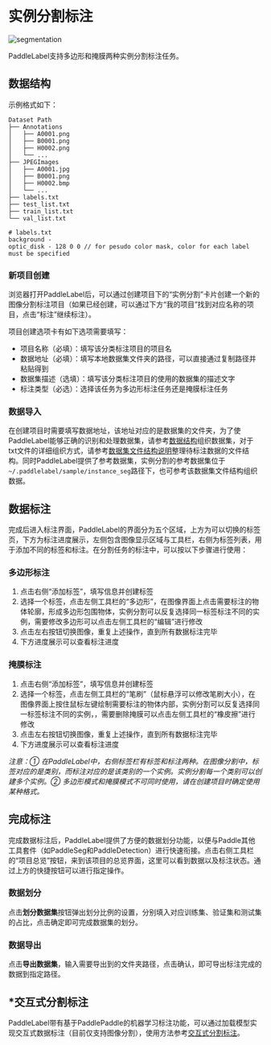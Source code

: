 # 实例分割标注

![segmentation](https://user-images.githubusercontent.com/71769312/181412646-44f6e3cf-39b6-47c6-ab47-48583c78099d.png)

PaddleLabel支持多边形和掩膜两种实例分割标注任务。



## <div id="test3">数据结构</div>

示例格式如下：

```shell
Dataset Path
├── Annotations
│   ├── A0001.png
│   ├── B0001.png
│   ├── H0002.png
│   └── ...
├── JPEGImages
│   ├── A0001.jpg
│   ├── B0001.png
│   ├── H0002.bmp
│   └── ...
├── labels.txt
├── test_list.txt
├── train_list.txt
└── val_list.txt

# labels.txt
background -
optic_disk - 128 0 0 // for pesudo color mask, color for each label must be specified
```

### 新项目创建

浏览器打开PaddleLabel后，可以通过创建项目下的“实例分割”卡片创建一个新的图像分割标注项目（如果已经创建，可以通过下方“我的项目”找到对应名称的项目，点击“标注”继续标注）。

项目创建选项卡有如下选项需要填写：

- 项目名称（必填）：填写该分类标注项目的项目名
- 数据地址（必填）：填写本地数据集文件夹的路径，可以直接通过复制路径并粘贴得到
- 数据集描述（选填）：填写该分类标注项目的使用的数据集的描述文字
- 标注类型（必选）：选择该任务为多边形标注任务还是掩膜标注任务

### 数据导入


在创建项目时需要填写数据地址，该地址对应的是数据集的文件夹，为了使PaddleLabel能够正确的识别和处理数据集，请参考[数据结构](#test3)组织数据集，对于txt文件的详细组织方式，请参考[数据集文件结构说明](dataset_file_structure.md)整理待标注数据的文件结构。同时PaddleLabel提供了参考数据集，实例分割的参考数据集位于`~/.paddlelabel/sample/instance_seg`路径下，也可参考该数据集文件结构组织数据。

## 数据标注

完成后进入标注界面，PaddleLabel的界面分为五个区域，上方为可以切换的标签页，下方为标注进度展示，左侧包含图像显示区域与工具栏，右侧为标签列表，用于添加不同的标签和标注。在分割任务的标注中，可以按以下步骤进行使用：

### 多边形标注

1. 点击右侧“添加标签”，填写信息并创建标签
2. 选择一个标签，点击左侧工具栏的“多边形”，在图像界面上点击需要标注的物体轮廓，形成多边形包围物体，实例分割可以反复选择同一标签标注不同的实例，需要修改多边形可以点击左侧工具栏的“编辑”进行修改
3. 点击左右按钮切换图像，重复上述操作，直到所有数据标注完毕
4. 下方进度展示可以查看标注进度

### 掩膜标注

1. 点击右侧“添加标签”，填写信息并创建标签
2. 选择一个标签，点击左侧工具栏的“笔刷”（鼠标悬浮可以修改笔刷大小），在图像界面上按住鼠标左键绘制需要标注的物体内部，实例分割可以反复选择同一标签标注不同的实例，，需要删除掩膜可以点击左侧工具栏的“橡皮擦”进行修改
3. 点击左右按钮切换图像，重复上述操作，直到所有数据标注完毕
4. 下方进度展示可以查看标注进度

*注意：① 在PaddleLabel中，右侧标签栏有标签和标注两种。在图像分割中，标签对应的是类别，而标注对应的是该类别的一个实例。实例分割每一个类别可以创建多个实例。② 多边形模式和掩膜模式不可同时使用，请在创建项目时确定使用某种格式。*

## 完成标注
完成数据标注后，PaddleLabel提供了方便的数据划分功能，以便与Paddle其他工具套件（如PaddleSeg和PaddleDetection）进行快速衔接。点击右侧工具栏的“项目总览”按钮，来到该项目的总览界面，这里可以看到数据以及标注状态。通过上方的快捷按钮可以进行指定操作。

### 数据划分

点击**划分数据集**按钮弹出划分比例的设置，分别填入对应训练集、验证集和测试集的占比，点击确定即可完成数据集的划分。

### 数据导出

点击**导出数据集**，输入需要导出到的文件夹路径，点击确认，即可导出标注完成的数据到指定路径。

## *交互式分割标注

PaddleLabel带有基于PaddlePaddle的机器学习标注功能，可以通过加载模型实现交互式数据标注（目前仅支持图像分割），使用方法参考[交互式分割标注](interactive_segmentation.md)。
